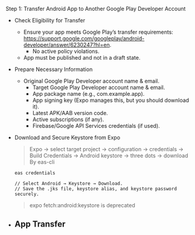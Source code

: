 
Step 1: Transfer Android App to Another Google Play Developer Account
- Check Eligibility for Transfer
  - Ensure your app meets Google Play’s transfer requirements: https://support.google.com/googleplay/android-developer/answer/6230247?hl=en.
	- No active policy violations.
  - App must be published and not in a draft state.

- Prepare Necessary Information
  - Original Google Play Developer account name & email.
	- Target Google Play Developer account name & email.
	- App package name (e.g., com.example.app).
	- App signing key (Expo manages this, but you should download it).
	- Latest APK/AAB version code.
	- Active subscriptions (if any).
	- Firebase/Google API Services credentials (if used).

- Download and Secure Keystore from Expo
  > Expo -> select target project -> configuration -> credentials -> Build Credentials -> Android keystore -> three dots -> download
  By eas-cli
  ```
  eas credentials

  // Select Android → Keystore → Download.
  // Save the .jks file, keystore alias, and keystore password securely.
  ```
  > expo fetch:android:keystore is deprecated

- App Transfer
  - 
  

